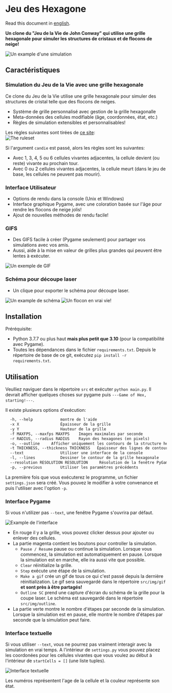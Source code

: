 # Jeu des Hexagone

Read this document in [english](README.md).


**Un clone du "Jeu de la Vie de John Conway" qui utilise une grille hexagonale pour simuler les structures de cristaux et de flocons de neige!**

![Un example d'une simulation](assets/readme/ex.png)

## Caractéristiques

### Simulation du Jeu de la Vie avec une grille hexagonale

Ce clone du Jeu de la Vie utilise une grille hexagonale pour simuler des structures de cristal telle que des flocons de neiges.

- Système de grille personnalisé avec gestion de la grille hexagonalle
- Meta-données des cellules modifiable (âge, coordonnées, état, etc.)
- Règles de simulation extensibles et personnalisables!

Les règles suivantes sont tirées de [ce site](https://clairelommeblog.wordpress.com/category/apmep-journees-2020/):  
![The ruleset](assets/readme/rules.jpg)

Si l'argument `candie` est passé, alors les règles sont les suivantes:

- Avec 1, 3, 4, 5 ou 6 cellules vivantes adjacentes, la cellule devient (ou reste) vivante au prochain tour.
- Avec 0 ou 2 cellules vivantes adjacentes, la cellule meurt (dans le jeu de base, les cellules ne peuvent pas mourir).

### Interface Utilisateur

- Options de rendu dans la console (Unix et Windows)
- Interface graphique Pygame, avec une coloration basée sur l'âge pour rendre les flocons de neige jolis!
- Ajout de nouvelles méthodes de rendu facile!

### GIFS

- Des GIFS facile à créer (Pygame seulement) pour partager vos simulations avec vos amis.
- Aussi, aide à la mise en valeur de grilles plus grandes qui peuvent être lentes à exécuter.

![Un exemple de GIF](assets/readme/exgif.gif)

### Schéma pour découpe laser

- Un clique pour exporter le schéma pour découpe laser.

![Un example de schéma](assets/readme/exoutline.png)
![Un flocon en vrai vie!](assets/readme/lasercutsnowflake.jpg)

## Installation

Préréquisite:
- Python 3.7.7 ou plus haut **mais plus petit que 3.10** (pour la compatibilité avec Pygame).
- Toutes les dépendances dans le fichier `requirements.txt`. Depuis le répertoire de base de ce git, exécutez `pip install -r requirements.txt`.

## Utilisation

Veulliez naviguer dans le répertoire `src` et exécuter `python main.py`. Il devrait afficher quelques choses sur pygame puis `---Game of Hex, starting!---`.

Il existe plusieurs options d'exécution:

```txt
  -h, --help            montre de l'aide
  -x X                  Épaisseur de la grille
  -y Y                  Hauteur de la grille
  -f MAXFPS, --maxfps MAXFPS    Images maximales par seconde
  -r RADIUS, --radius RADIUS    Rayon des hexagones (en pixels)
  -o, --outline     Afficher uniquement les contours de la structure hexagonale (découpe laser)
  -t THICKNESS, --thickness THICKNESS   Épaisseur des lignes de contour (peut être important pour les découpeuses au laser.)
  --text                Utiliser une interface de la console
  -l, --lines           Dessiner le contour de la grille hexagonale
  --resolution RESOLUTION RESOLUTION     Résolution de la fenêtre PyGame
  -p, --previous        Utiliser les paramètres précédents
```

La première fois que vous exécuterez le programme, un fichier `settings.json` sera créé. Vous pouvez le modifier à votre convenance et puis l'utiliser avec l'option `-p`.

### Interface Pygame

Si vous n'utilizer pas `--text`, une fenêtre Pygame s'ouvrira par défaut.

![Example de l'interface](assets/readme/ui.png)

- En rouge il y a la grille, vous pouvez clicker dessus pour ajouter ou enlever des cellules.
- La partie magenta contient les boutons pour controller la simulation.
  - `Pause / Resume` pause ou continue la simulation. Lorsque vous commencez, la simulation est automatiquement en pause. Lorsque la simulation est en marche, elle ira aussi vite que possible.
  - `Clear` réinitialize la grille.
  - `Step` exécute une étape de la simulation.
  - `Make a gif` crée un gif de tous ce qui c'est passé depuis la dernière réinitialization. Le gif sera sauvegardé dans le répertoire `src/img/gif` **et sont près à être partagés!**
  - `Outline SC` prend une capture d'écran du schéma de la grille pour la coupe laser. Le schéma est sauvegardé dans le répertoire `src/img/outline`.
- La partie verte montre le nombre d'étapes par seconde de la simulation. Lorsque la simulation est en pause, elle montre le nombre d'étapes par seconde que la simulation peut faire.

### Interface textuelle

Si vous utiliser `--text`, vous ne pourrez pas vraiment interagir avec la simulation en vrai temps. A l'intérieur de `settings.py` vous pouvez placez les coordonées pour les cellules vivantes que vous voulez au début à l'intérieur de `startCells = []` (une liste tuples).

![Interface textuelle](assets/readme/text.jpg)

Les numéros représentent l'age de la cellule et la couleur représente son état.
